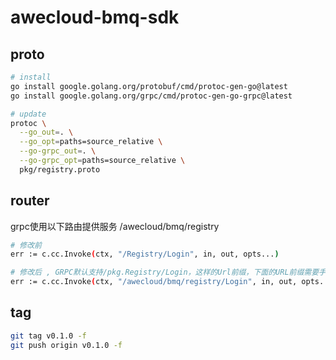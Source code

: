# awecloud-bmq-sdk

## proto

```bash
# install
go install google.golang.org/protobuf/cmd/protoc-gen-go@latest
go install google.golang.org/grpc/cmd/protoc-gen-go-grpc@latest

# update
protoc \
  --go_out=. \
  --go_opt=paths=source_relative \
  --go-grpc_out=. \
  --go-grpc_opt=paths=source_relative \
  pkg/registry.proto
```

## router

grpc使用以下路由提供服务
/awecloud/bmq/registry

```bash
# 修改前
err := c.cc.Invoke(ctx, "/Registry/Login", in, out, opts...)

# 修改后 , GRPC默认支持/pkg.Registry/Login，这样的Url前缀，下面的URL前缀需要手动修改。
err := c.cc.Invoke(ctx, "/awecloud/bmq/registry/Login", in, out, opts...)
```

## tag

```bash
git tag v0.1.0 -f
git push origin v0.1.0 -f
```

